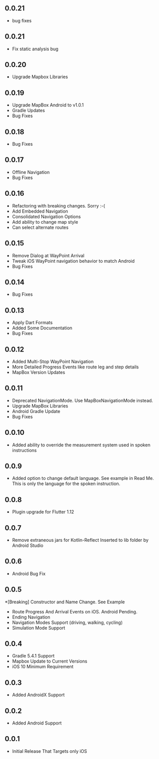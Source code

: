 ## 0.0.21
* bug fixes

## 0.0.21
* Fix static analysis bug

## 0.0.20
* Upgrade Mapbox Libraries

## 0.0.19
* Upgrade MapBox Android to v1.0.1
* Gradle Updates
* Bug Fixes

## 0.0.18
* Bug Fixes

## 0.0.17
* Offline Navigation
* Bug Fixes

## 0.0.16
* Refactoring with breaking changes. Sorry :-(
* Add Embedded Navigation
* Consolidated Navigation Options
* Add ability to change map style
* Can select alternate routes

## 0.0.15
* Remove Dialog at WayPoint Arrival
* Tweak iOS WayPoint navigation behavior to match Android
* Bug Fixes

## 0.0.14
* Bug Fixes

## 0.0.13
* Apply Dart Formats
* Added Some Documentation
* Bug Fixes

## 0.0.12
* Added Multi-Stop WayPoint Navigation
* More Detailed Progress Events like route leg and step details
* MapBox Version Updates

## 0.0.11
* Deprecated NavigationMode. Use MapBoxNavigationMode instead.
* Upgrade MapBox Libraries
* Android Gradle Update
* Bug Fixes

## 0.0.10
* Added ability to override the measurement system used in spoken instructions

## 0.0.9
* Added option to change default language. See example in Read Me. This is only the language for the spoken instruction.

## 0.0.8
* Plugin upgrade for Flutter 1.12

## 0.0.7
* Remove extraneous jars for Kotlin-Reflect Inserted to lib folder by Android Studio

## 0.0.6
* Android Bug Fix

## 0.0.5
*[Breaking] Constructor and Name Change. See Example
* Route Progress And Arrival Events on iOS. Android Pending.
* Ending Navigation
* Navigation Modes Support (driving, walking, cycling)
* Simulation Mode Support

## 0.0.4
* Gradle 5.4.1 Support
* Mapbox Update to Current Versions
* iOS 10 Minimum Requirement

## 0.0.3

* Added AndroidX Support

## 0.0.2

* Added Android Support

## 0.0.1

* Initial Release That Targets only iOS
